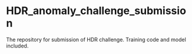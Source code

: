 # HDR_anomaly_challenge_submission
The repository for submission of HDR challenge. Training code and model included. 
